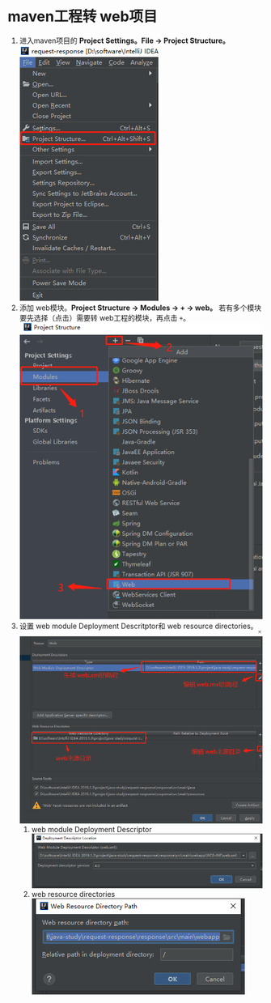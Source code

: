 # maven工程转 web项目
1. 进入maven项目的 **Project Settings。File -> Project Structure。**<br/>
![project structure](../images/ProjectStructure.png)
2. 添加 web模块。**Project Structure -> Modules -> + -> web。** 若有多个模块要先选择（点击）需要转 web工程的模块，再点击 `+`。<br/>
![添加 web](../images/projectStructure/modulesAddWeb.png)
3. 设置 web module Deployment Descritptor和 web resource directories。<br/>
![设置 web](../images/projectStructure/webSet.png)
    1. web module Deployment Descriptor<br/>
    ![web module Deployment Descriptor](../images/projectStructure/webDeployementDescriptor.png)
    2. web resource directories<br/>
    ![web resource directories](../images/projectStructure/webResourceDirectories.png)
